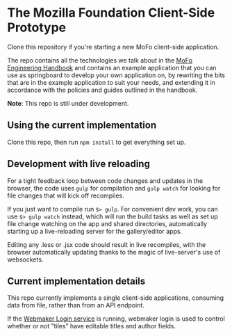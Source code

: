 # The  Mozilla Foundation Client-Side Prototype 

Clone this repository if you're starting a new MoFo client-side application.

The repo contains all the technologies we talk about in the [MoFo Engineering Handbook](https://github.com/MozillaFoundation/MoFo-Engineering-Handbook)
and contains an example application that you can use as springboard
to develop your own application on, by rewriting the bits that are
in the example application to suit your needs, and extending it
in accordance with the policies and guides outlined in the handbook.

**Note**: This repo is still under development.

## Using the current implementation

Clone this repo, then run `npm install` to get everything set up.

## Development with live reloading

For a tight feedback loop between code changes and updates in the browser, the
code uses `gulp` for compilation and `gulp watch` for looking for file changes
that will kick off recompiles.

If you just want to compile run `$> gulp`. For convenient dev work, you can
use `$> gulp watch` instead, which will run the build tasks as well as set
up file change watching on the app and shared directories, automatically
starting up a live-reloading server for the gallery/editor apps.

Editing any .less or .jsx code should result in live recompiles, with the browser
automatically updating thanks to the magic of live-server's use of websockets.

## Current implementation details

This repo currently implements a single client-side applications, consuming
data from file, rather than from an API endpoint.

If the [Webmaker Login service](http://github.com/mozilla/login.webmaker.org) is running, webmaker login is used to control
whether or not "tiles" have editable titles and author fields.
